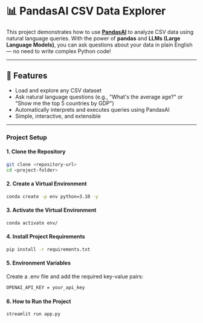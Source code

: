 # 📊 PandasAI CSV Data Explorer

This project demonstrates how to use **[PandasAI](https://github.com/gventuri/pandas-ai)** to analyze CSV data using natural language queries. With the power of **pandas** and **LLMs (Large Language Models)**, you can ask questions about your data in plain English — no need to write complex Python code!

---

## 🚀 Features

- Load and explore any CSV dataset
- Ask natural language questions (e.g., "What's the average age?" or "Show me the top 5 countries by GDP")
- Automatically interprets and executes queries using PandasAI
- Simple, interactive, and extensible

---


### Project Setup

#### 1. Clone the Repository
```bash
git clone <repository-url>
cd <project-folder>
```

#### 2. Create a Virtual Environment
```bash
conda create -p env python=3.10 -y
```

#### 3. Activate the Virtual Environment
```bash
conda activate env/
```

#### 4. Install Project Requirements
```bash
pip install -r requirements.txt
```

#### 5. Environment Variables
Create a .env file and add the required key-value pairs:
```bash
OPENAI_API_KEY = your_api_key
```

#### 6. How to Run the Project
```bash
streamlit run app.py
```